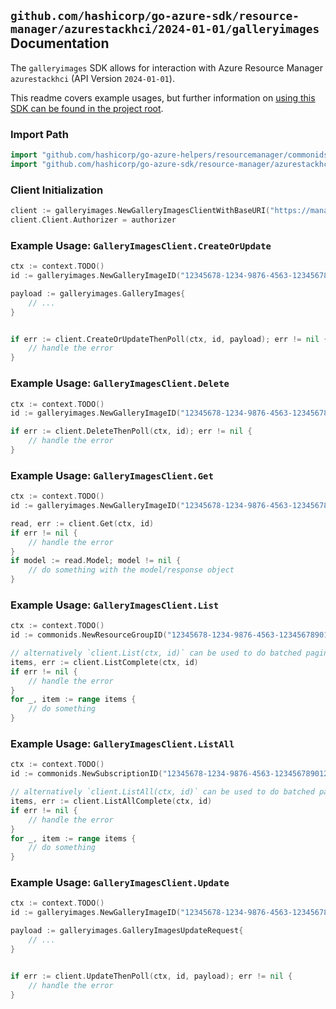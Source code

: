 
## `github.com/hashicorp/go-azure-sdk/resource-manager/azurestackhci/2024-01-01/galleryimages` Documentation

The `galleryimages` SDK allows for interaction with Azure Resource Manager `azurestackhci` (API Version `2024-01-01`).

This readme covers example usages, but further information on [using this SDK can be found in the project root](https://github.com/hashicorp/go-azure-sdk/tree/main/docs).

### Import Path

```go
import "github.com/hashicorp/go-azure-helpers/resourcemanager/commonids"
import "github.com/hashicorp/go-azure-sdk/resource-manager/azurestackhci/2024-01-01/galleryimages"
```


### Client Initialization

```go
client := galleryimages.NewGalleryImagesClientWithBaseURI("https://management.azure.com")
client.Client.Authorizer = authorizer
```


### Example Usage: `GalleryImagesClient.CreateOrUpdate`

```go
ctx := context.TODO()
id := galleryimages.NewGalleryImageID("12345678-1234-9876-4563-123456789012", "example-resource-group", "galleryImageValue")

payload := galleryimages.GalleryImages{
	// ...
}


if err := client.CreateOrUpdateThenPoll(ctx, id, payload); err != nil {
	// handle the error
}
```


### Example Usage: `GalleryImagesClient.Delete`

```go
ctx := context.TODO()
id := galleryimages.NewGalleryImageID("12345678-1234-9876-4563-123456789012", "example-resource-group", "galleryImageValue")

if err := client.DeleteThenPoll(ctx, id); err != nil {
	// handle the error
}
```


### Example Usage: `GalleryImagesClient.Get`

```go
ctx := context.TODO()
id := galleryimages.NewGalleryImageID("12345678-1234-9876-4563-123456789012", "example-resource-group", "galleryImageValue")

read, err := client.Get(ctx, id)
if err != nil {
	// handle the error
}
if model := read.Model; model != nil {
	// do something with the model/response object
}
```


### Example Usage: `GalleryImagesClient.List`

```go
ctx := context.TODO()
id := commonids.NewResourceGroupID("12345678-1234-9876-4563-123456789012", "example-resource-group")

// alternatively `client.List(ctx, id)` can be used to do batched pagination
items, err := client.ListComplete(ctx, id)
if err != nil {
	// handle the error
}
for _, item := range items {
	// do something
}
```


### Example Usage: `GalleryImagesClient.ListAll`

```go
ctx := context.TODO()
id := commonids.NewSubscriptionID("12345678-1234-9876-4563-123456789012")

// alternatively `client.ListAll(ctx, id)` can be used to do batched pagination
items, err := client.ListAllComplete(ctx, id)
if err != nil {
	// handle the error
}
for _, item := range items {
	// do something
}
```


### Example Usage: `GalleryImagesClient.Update`

```go
ctx := context.TODO()
id := galleryimages.NewGalleryImageID("12345678-1234-9876-4563-123456789012", "example-resource-group", "galleryImageValue")

payload := galleryimages.GalleryImagesUpdateRequest{
	// ...
}


if err := client.UpdateThenPoll(ctx, id, payload); err != nil {
	// handle the error
}
```
